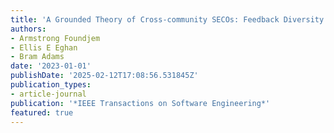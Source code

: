 ```yaml
---
title: 'A Grounded Theory of Cross-community SECOs: Feedback Diversity vs. Synchronization'
authors:
- Armstrong Foundjem
- Ellis E Eghan
- Bram Adams
date: '2023-01-01'
publishDate: '2025-02-12T17:08:56.531845Z'
publication_types:
- article-journal
publication: '*IEEE Transactions on Software Engineering*'
featured: true
---
```


